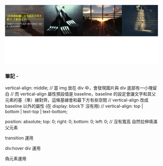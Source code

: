 ![圖文互動卡片](./L2.png "圖文互動卡片")

### 筆記 -

vertical-align: middle;
  // 當 img 放在 div 中，會發現圖片與 div 底部有一小塊留白
  // 而 vertical-align 屬性預設值是 baseline，baseline 的設定會讓文字和其父元素的基（準）線對齊，這條基線會和最下方有些空間
  // vertical-align 改成 baseline 以外的屬性  (在 display: block下 沒有用)
  // vertical-align: top | bottom | text-top | text-bottom;
  
position: absolute;
  top: 0;
  right: 0;
  bottom: 0;
  left: 0; // 沒有寬高 自然拉伸填滿父元素

transition 運用

div:hover div 運用

偽元素運用